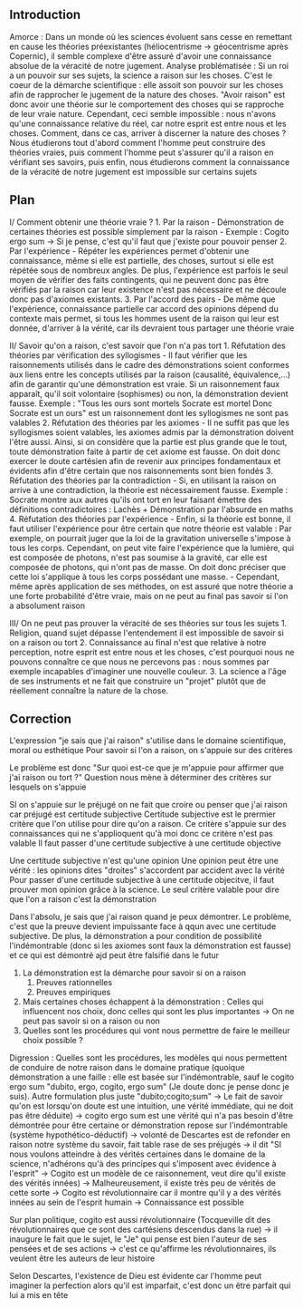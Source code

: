 ## Introduction

Amorce : Dans un monde où les sciences évoluent sans cesse en remettant en cause les théories préexistantes (héliocentrisme -> géocentrisme après Copernic), il semble complexe d'être assuré d'avoir une connaissance absolue de la véracité de notre jugement.
Analyse problématisée : Si un roi a un pouvoir sur ses sujets, la science a raison sur les choses. C'est le coeur de la démarche scientifique : elle assoit son pouvoir sur les choses afin de rapprocher le jugement de la nature des choses. "Avoir raison" est donc avoir une théorie sur le comportement des choses qui se rapproche de leur vraie nature.
Cependant, ceci semble impossible : nous n'avons qu'une connaissance relative du réel, car notre esprit est entre nous et les choses. Comment, dans ce cas, arriver à discerner la nature des choses ?
Nous étudierons tout d'abord comment l'homme peut construire des théories vraies, puis comment l'homme peut s'assurer qu'il a raison en vérifiant ses savoirs, puis enfin, nous étudierons comment la connaissance de la véracité de notre jugement est impossible sur certains sujets


## Plan

I/ Comment obtenir une théorie vraie ?
	1. Par la raison
		- Démonstration de certaines théories est possible simplement par la raison
		- Exemple : Cogito ergo sum -> Si je pense, c'est qu'il faut que j'existe pour pouvoir penser
	2. Par l'expérience
		- Répéter les expériences permet d'obtenir une connaissance, même si elle est partielle, des choses, surtout si elle est répétée sous de nombreux angles. De plus, l'expérience est parfois le seul moyen de vérifier des faits contingents, qui ne peuvent donc pas être vérifiés par la raison car leur existence n'est pas nécessaire et ne découle donc pas d'axiomes existants.
	3. Par l'accord des pairs
		- De même que l'expérience, connaissance partielle car accord des opinions dépend du contexte mais permet, si tous les hommes usent de la raison qui leur est donnée, d'arriver à la vérité, car ils devraient tous partager une théorie vraie

II/ Savoir qu'on a raison, c'est savoir que l'on n'a pas tort
	1. Réfutation des théories par vérification des syllogismes
		- Il faut vérifier que les raisonnements utilisés dans le cadre des démonstrations soient conformes aux liens entre les concepts utilisés par la raison (causalité, équivalence,...) afin de garantir qu'une démonstration est vraie. Si un raisonnement faux apparaît, qu'il soit volontaire (sophismes) ou non, la démonstration devient fausse. Exemple : "Tous les ours sont mortels
			Socrate est mortel
			Donc Socrate est un ours" est un raisonnement dont les syllogismes ne sont pas valables
	2. Réfutation des théories par les axiomes
		- Il ne suffit pas que les syllogismes soient valables, les axiomes admis par la démonstration doivent l'être aussi. Ainsi, si on considère que la partie est plus grande que le tout, toute démonstration faite à partir de cet axiome est fausse. On doit donc exercer le doute cartésien afin de revenir aux principes fondamentaux et évidents afin d'être certain que nos raisonnements sont bien fondés
	3. Réfutation des théories par la contradiction
		- Si, en utilisant la raison on arrive à une contradiction, la théorie est nécessairement fausse. Exemple : Socrate montre aux autres qu'ils ont tort en leur faisant émettre des définitions contradictoires : Lachès + Démonstration par l'absurde en maths
	4. Réfutation des théories par l'expérience
		- Enfin, si la théorie est bonne, il faut utiliser l'expérience pour être certain que notre théorie est valable : Par exemple, on pourrait juger que la loi de la gravitation universelle s'impose à tous les corps. Cependant, on peut vite faire l'expérience que la lumière, qui est composée de photons, n'est pas soumise à la gravité, car elle est composée de photons, qui n'ont pas de masse. On doit donc préciser que cette loi s'applique à tous les corps possédant une masse.
	- Cependant, même après application de ses méthodes, on est assuré que notre théorie a une forte probabilité d'être vraie, mais on ne peut au final pas savoir si l'on a absolument raison

III/ On ne peut pas prouver la véracité de ses théories sur tous les sujets
	1. Religion, quand sujet dépasse l'entendement il est impossible de savoir si on a raison ou tort
	2. Connaissance au final n'est que relative à notre perception, notre esprit est entre nous et les choses, c'est pourquoi nous ne pouvons connaître ce que nous ne percevons pas :  nous sommes par exemple incapables d'imaginer une nouvelle couleur.
	3. La science a l'âge de ses instruments et ne fait que construire un "projet" plutôt que de réellement connaître la nature de la chose.

## Correction

L'expression "je sais que j'ai raison" s'utilise dans le domaine scientifique, moral ou  esthétique
Pour savoir si l'on a raison, on s'appuie sur des critères

Le problème est donc "Sur quoi est-ce que je m'appuie pour affirmer que j'ai raison ou tort ?"
Question nous mène à déterminer des critères sur lesquels on s'appuie

SI on s'appuie sur le préjugé on ne fait que croire ou penser que j'ai raison car préjugé est certitude subjective
Certitude subjective est le prermier critère que l'on utilise pour dire qu'on a raison.
Ce critère s'appuie sur des connaissances qui ne s'applioquent qu'à moi donc ce critère n'est pas valable
Il faut passer d'une certitude subjective à une certitude objective

Une certitude subjective n'est qu'une opinion
Une opinion peut être une vérité : les opinions dites "droites" s'accordent par accident avec la vérité
Pour passer d'une certitude subjective à une certitude objecitve, il faut prouver mon opinion grâce à la science.
Le seul critère valable pour dire que l'on a raison c'est la démonstration

Dans l'absolu, je sais que j'ai raison quand je peux démontrer. Le problème, c'est que la preuve devient impuissante face à qqun avec une certitude subjective. De plus, la démonstration a pour condition de possibilité l'indémontrable (donc si les axiomes sont faux la démonstration est fausse) et ce qui est démontré ajd peut être falsifié dans le futur

1. La démonstration est la démarche pour savoir si on a raison
	1. Preuves rationnelles
	2. Preuves empiriques
2. Mais certaines choses échappent à la démonstration : Celles qui influencent nos choix, donc celles qui sont les plus importantes -> On ne peut pas savoir si on a raison ou non
3. Quelles sont les procédures qui vont nous permettre de faire le meilleur choix possible ?

Digression : Quelles sont les procédures, les modèles qui nous permettent de conduire de notre raison dans le domaine pratique (quoique démonstration a une faille : elle est basée sur l'indémontrable, sauf le cogito ergo sum "dubito, ergo, cogito, ergo  sum" (Je doute donc je pense donc je suis). Autre formulation plus juste "dubito;cogito;sum" -> Le fait de savoir qu'on est lorsqu'on doute est une intuition, une vérité immédiate, qui ne doit pas être déduite) -> cogito ergo sum est une vérité qui n'a pas besoin d'être démontrée pour être certaine or démonstration repose sur l'indémontrable (système hypothético-déductif) -> volonté de Descartes est de refonder en raison notre système du savoir, fait table rase de ses préjugés -> il dit "SI nous voulons atteindre à des vérités certaines dans le domaine de la science, n'adhérons qu'à des principes qui s'imposent avec évidence à l'esprit" -> Cogito est un modèle de ce raisonnement, veut dire qu'il existe des vérités innées) -> Malheureusement, il existe très peu de vérités de cette sorte -> Cogito est révolutionnaire car il montre qu'il y a des vérités innées au sein de l'esprit humain -> Connaissance est possible

Sur plan politique, cogito est aussi révolutionnaire (Tocqueville dit des révolutionnaires que ce sont des cartésiens descendus dans la rue) -> il inaugure le fait que le sujet, le "Je" qui pense est bien l'auteur de ses pensées et de ses actions -> c'est ce qu'affirme les révolutionnaires, ils veulent être les auteurs de leur histoire

Selon Descartes, l'existence de Dieu est évidente car l'homme peut imaginer la perfection alors qu'il est imparfait, c'est donc un être parfait qui lui a mis en tête



